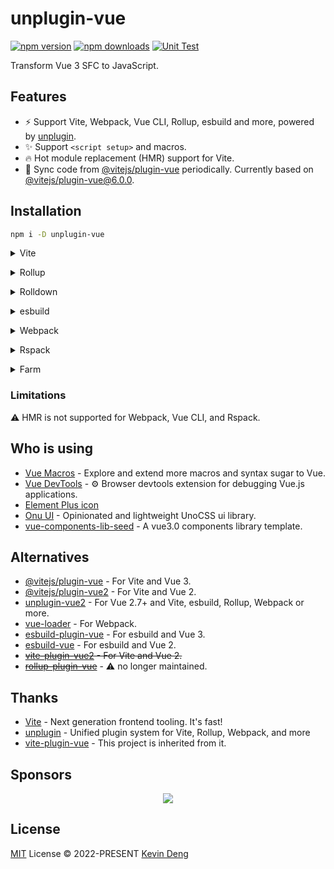 # unplugin-vue

[![npm version][npm-version-src]][npm-version-href]
[![npm downloads][npm-downloads-src]][npm-downloads-href]
[![Unit Test][unit-test-src]][unit-test-href]

Transform Vue 3 SFC to JavaScript.

## Features

- ⚡️ Support Vite, Webpack, Vue CLI, Rollup, esbuild and more, powered by [unplugin](https://github.com/unjs/unplugin).
- ✨ Support `<script setup>` and macros.
- 🔥 Hot module replacement (HMR) support for Vite.
- 🔄 Sync code from [@vitejs/plugin-vue](https://github.com/vitejs/vite-plugin-vue/tree/main/packages/plugin-vue) periodically.
  Currently based on [@vitejs/plugin-vue@6.0.0](https://github.com/vitejs/vite-plugin-vue/tree/plugin-vue@6.0.0/packages/plugin-vue).

## Installation

```bash
npm i -D unplugin-vue
```

<details>
<summary>Vite</summary><br>

```ts
// vite.config.ts
import Vue from 'unplugin-vue/vite'

export default defineConfig({
  plugins: [Vue()],
})
```

<br></details>

<details>
<summary>Rollup</summary><br>

```ts
// rollup.config.js
import Vue from 'unplugin-vue/rollup'

export default {
  plugins: [Vue()],
}
```

<br></details>

<details>
<summary>Rolldown</summary><br>

```ts
// rolldown.config.js
import Vue from 'unplugin-vue/rolldown'

export default {
  plugins: [Vue()],
}
```

<br></details>

<details>
<summary>esbuild</summary><br>

```ts
import { build } from 'esbuild'
import Vue from 'unplugin-vue/esbuild'

build({
  plugins: [Vue()],
})
```

<br></details>

<details>
<summary>Webpack</summary><br>

```js
// webpack.config.js
import Vue from 'unplugin-vue/webpack'

export default {
  /* ... */
  plugins: [Vue()],
}
```

<br></details>

<details>
<summary>Rspack</summary><br>

```ts
// rspack.config.js
import Vue from 'unplugin-vue/rspack'

export default {
  /* ... */
  plugins: [Vue()],
}
```

<br></details>

<details>
<summary>Farm</summary><br>

```ts
// farm.config.ts
import Vue from 'unplugin-vue/farm'

export default {
  /* ... */
  plugins: [Vue()],
}
```

<br></details>

### Limitations

⚠️ HMR is not supported for Webpack, Vue CLI, and Rspack.

## Who is using

- [Vue Macros](https://github.com/vue-macros/vue-macros) - Explore and extend more macros and syntax sugar to Vue.
- [Vue DevTools](https://github.com/vuejs/devtools) - ⚙️ Browser devtools extension for debugging Vue.js applications.
- [Element Plus icon](https://github.com/element-plus/element-plus-icons)
- [Onu UI](https://github.com/onu-ui/onu-ui) - Opinionated and lightweight UnoCSS ui library.
- [vue-components-lib-seed](https://github.com/zouhangwithsweet/vue-components-lib-seed) - A vue3.0 components library template.

## Alternatives

- [@vitejs/plugin-vue](https://github.com/vitejs/vite-plugin-vue/tree/main/packages/plugin-vue) - For Vite and Vue 3.
- [@vitejs/plugin-vue2](https://github.com/vitejs/vite-plugin-vue2) - For Vite and Vue 2.
- [unplugin-vue2](https://github.com/unplugin/unplugin-vue2) - For Vue 2.7+ and Vite, esbuild, Rollup, Webpack or more.
- [vue-loader](https://github.com/vuejs/vue-loader) - For Webpack.
- [esbuild-plugin-vue](https://github.com/egoist/esbuild-plugin-vue) - For esbuild and Vue 3.
- [esbuild-vue](https://github.com/apeschar/esbuild-vue) - For esbuild and Vue 2.
- ~~[vite-plugin-vue2](https://github.com/underfin/vite-plugin-vue2) - For Vite and Vue 2.~~
- ~~[rollup-plugin-vue](https://github.com/vuejs/rollup-plugin-vue)~~ - ⚠️ no longer maintained.

## Thanks

- [Vite](https://github.com/vitejs/vite) - Next generation frontend tooling. It's fast!
- [unplugin](https://github.com/unjs/unplugin) - Unified plugin system for Vite, Rollup, Webpack, and more
- [vite-plugin-vue](https://github.com/vitejs/vite-plugin-vue) - This project is inherited from it.

## Sponsors

<p align="center">
  <a href="https://cdn.jsdelivr.net/gh/sxzz/sponsors/sponsors.svg">
    <img src='https://cdn.jsdelivr.net/gh/sxzz/sponsors/sponsors.svg'/>
  </a>
</p>

## License

[MIT](./LICENSE) License © 2022-PRESENT [Kevin Deng](https://github.com/sxzz)

<!-- Badges -->

[npm-version-src]: https://img.shields.io/npm/v/unplugin-vue.svg
[npm-version-href]: https://npmjs.com/package/unplugin-vue
[npm-downloads-src]: https://img.shields.io/npm/dm/unplugin-vue
[npm-downloads-href]: https://www.npmcharts.com/compare/unplugin-vue?interval=30
[unit-test-src]: https://github.com/unplugin/unplugin-vue/actions/workflows/unit-test.yml/badge.svg
[unit-test-href]: https://github.com/unplugin/unplugin-vue/actions/workflows/unit-test.yml
